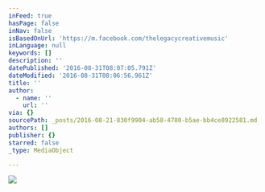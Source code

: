 ```yaml
---
inFeed: true
hasPage: false
inNav: false
isBasedOnUrl: 'https://m.facebook.com/thelegacycreativemusic'
inLanguage: null
keywords: []
description: ''
datePublished: '2016-08-31T08:07:05.791Z'
dateModified: '2016-08-31T08:06:56.961Z'
title: ''
author:
  - name: ''
    url: ''
via: {}
sourcePath: _posts/2016-08-21-830f9904-ab58-4780-b5ae-bb4ce8922581.md
authors: []
publisher: {}
starred: false
_type: MediaObject

---
```

![](https://the-grid-user-content.s3-us-west-2.amazonaws.com/a5eae51d-c7de-4ad1-a86e-17cf11ec5bff.jpg)